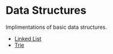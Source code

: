 # Data Structures

Implimentations of basic data structures.

- [Linked List](./LinkedList/)
- [Trie](./Trie/)
